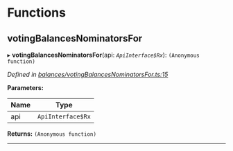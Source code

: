 

# Functions

<a id="votingbalancesnominatorsfor"></a>

##  votingBalancesNominatorsFor

▸ **votingBalancesNominatorsFor**(api: *`ApiInterface$Rx`*): `(Anonymous function)`

*Defined in [balances/votingBalancesNominatorsFor.ts:15](https://github.com/polkadot-js/api/blob/3e43bc5/packages/api-derive/src/balances/votingBalancesNominatorsFor.ts#L15)*

**Parameters:**

| Name | Type |
| ------ | ------ |
| api | `ApiInterface$Rx` |

**Returns:** `(Anonymous function)`

___

